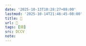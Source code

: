 ```yaml
---
date: '2025-10-13T10:28:27+08:00'
lastmod: '2025-10-14T21:46:45-08:00'
title: 􄭭
url: 􄭭
tags: [䎏]
src: DCCV
note:
---
```

